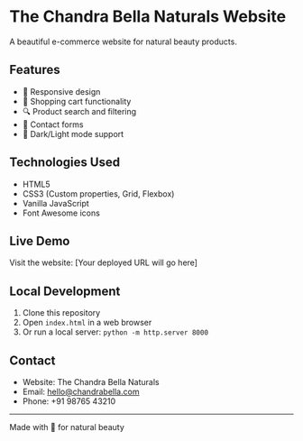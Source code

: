 # The Chandra Bella Naturals Website

A beautiful e-commerce website for natural beauty products.

## Features
- 📱 Responsive design
- 🛒 Shopping cart functionality
- 🔍 Product search and filtering
- 📧 Contact forms
- 🌙 Dark/Light mode support

## Technologies Used
- HTML5
- CSS3 (Custom properties, Grid, Flexbox)
- Vanilla JavaScript
- Font Awesome icons

## Live Demo
Visit the website: [Your deployed URL will go here]

## Local Development
1. Clone this repository
2. Open `index.html` in a web browser
3. Or run a local server: `python -m http.server 8000`

## Contact
- Website: The Chandra Bella Naturals
- Email: hello@chandrabella.com
- Phone: +91 98765 43210

---
Made with 💜 for natural beauty